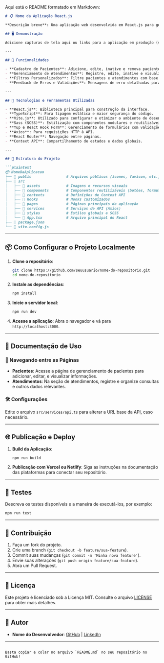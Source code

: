 Aqui está o README formatado em Markdown:

```markdown
# 📋 Nome da Aplicação React.js

**Descrição breve**: Uma aplicação web desenvolvida em React.js para gerenciamento de pacientes e atendimentos, proporcionando uma interface intuitiva e funcional para controle clínico.

## 🖥️ Demonstração

Adicione capturas de tela aqui ou links para a aplicação em produção (se disponível).

---

## 🧩 Funcionalidades

- **Cadastro de Pacientes**: Adicione, edite, inative e remova pacientes com controle de informações pessoais e endereço.
- **Gerenciamento de Atendimentos**: Registre, edite, inative e visualize consultas e tratamentos de cada paciente.
- **Filtros Personalizados**: Filtre pacientes e atendimentos com base em critérios específicos, como status e data.
- **Feedback de Erros e Validações**: Mensagens de erro detalhadas para guiar o usuário.

---

## 🚀 Tecnologias e Ferramentas Utilizadas

- **React.js**: Biblioteca principal para construção da interface.
- **TypeScript**: Para tipagem estática e maior segurança do código.
- **Vite.js**: Utilizado para configurar e otimizar o ambiente de desenvolvimento.
- **Sass (SCSS)**: Estilização com componentes modulares e reutilizáveis.
- **Yup e React Hook Form**: Gerenciamento de formulários com validações.
- **Axios**: Para requisições HTTP à API.
- **React Router**: Navegação entre páginas.
- **Context API**: Compartilhamento de estados e dados globais.

---

## 📂 Estrutura do Projeto

```plaintext
📦 NomeDaAplicacao
├── 📂 public                # Arquivos públicos (ícones, favicon, etc.)
├── 📂 src
│   ├── 📂 assets            # Imagens e recursos visuais
│   ├── 📂 components        # Componentes reutilizáveis (botões, formulários)
│   ├── 📂 contexts          # Definições de Context API
│   ├── 📂 hooks             # Hooks customizados
│   ├── 📂 pages             # Páginas principais da aplicação
│   ├── 📂 services          # Serviços de API (Axios)
│   ├── 📂 styles            # Estilos globais e SCSS
│   └── 📜 App.tsx           # Arquivo principal do React
├── 📜 package.json
└── 📜 vite.config.js
```

---

## 📦 Como Configurar o Projeto Localmente

1. **Clone o repositório**:

    ```bash
    git clone https://github.com/seuusuario/nome-do-repositorio.git
    cd nome-do-repositorio
    ```

2. **Instale as dependências**:

    ```bash
    npm install
    ```

3. **Inicie o servidor local**:

    ```bash
    npm run dev
    ```

4. **Acesse a aplicação**: Abra o navegador e vá para `http://localhost:3000`.

---

## 📖 Documentação de Uso

### 📌 Navegando entre as Páginas

- **Pacientes**: Acesse a página de gerenciamento de pacientes para adicionar, editar, e visualizar informações.
- **Atendimentos**: Na seção de atendimentos, registre e organize consultas e outros dados relevantes.

### 🛠️ Configurações

Edite o arquivo `src/services/api.ts` para alterar a URL base da API, caso necessário.

---

## 🌐 Publicação e Deploy

1. **Build da Aplicação**:

    ```bash
    npm run build
    ```

2. **Publicação com Vercel ou Netlify**: Siga as instruções na documentação das plataformas para conectar seu repositório.

---

## 🧪 Testes

Descreva os testes disponíveis e a maneira de executá-los, por exemplo:

```bash
npm run test
```

---

## 👥 Contribuição

1. Faça um fork do projeto.
2. Crie uma branch (`git checkout -b feature/sua-feature`).
3. Commit suas mudanças (`git commit -m 'Minha nova feature'`).
4. Envie suas alterações (`git push origin feature/sua-feature`).
5. Abra um Pull Request.

---

## 📝 Licença

Este projeto é licenciado sob a Licença MIT. Consulte o arquivo [LICENSE](LICENSE) para obter mais detalhes.

---

## 👤 Autor

- **Nome do Desenvolvedor**: [GitHub](https://github.com/seuusuario) | [LinkedIn](https://linkedin.com/in/seulinkedin)

---
```

Basta copiar e colar no arquivo `README.md` no seu repositório no GitHub!
